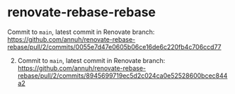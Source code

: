 # renovate-rebase-rebase

Commit to `main`, latest commit in Renovate branch: https://github.com/annuh/renovate-rebase-rebase/pull/2/commits/0055e7d47e0605b06ce16de6c220fb4c706ccd77


2. Commit to `main`, latest commit in Renovate branch: https://github.com/annuh/renovate-rebase-rebase/pull/2/commits/8945699719ec5d2c024ca0e52528600bcec844a2
